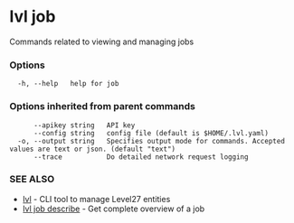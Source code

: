 # lvl job

Commands related to viewing and managing jobs

### Options

```
  -h, --help   help for job
```

### Options inherited from parent commands

```
      --apikey string   API key
      --config string   config file (default is $HOME/.lvl.yaml)
  -o, --output string   Specifies output mode for commands. Accepted values are text or json. (default "text")
      --trace           Do detailed network request logging
```

### SEE ALSO

* [lvl](../lvl.md)	 - CLI tool to manage Level27 entities
* [lvl job describe](lvl_job_describe.md)	 - Get complete overview of a job

